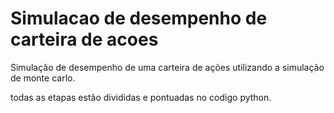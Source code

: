 # Simulacao de desempenho de carteira de acoes
Simulação de desempenho de uma carteira de ações utilizando a simulação de monte carlo.

todas as etapas estão divididas e pontuadas no codigo python.
